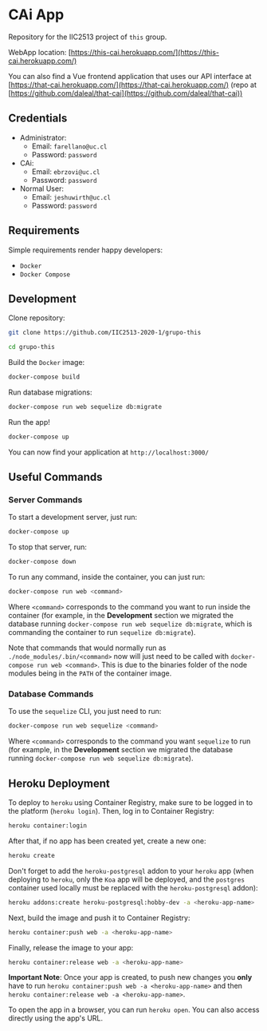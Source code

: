 # CAi App

Repository for the IIC2513 project of `this` group.

WebApp location: [https://this-cai.herokuapp.com/](https://this-cai.herokuapp.com/)


You can also find a Vue frontend application that uses our API interface at [https://that-cai.herokuapp.com/](https://that-cai.herokuapp.com/) (repo at [https://github.com/daleal/that-cai](https://github.com/daleal/that-cai))


## Credentials

- Administrator:
  - Email: `farellano@uc.cl`
  - Password: `password`
- CAi:
  - Email: `ebrzovi@uc.cl`
  - Password: `password`
- Normal User:
  - Email: `jeshuwirth@uc.cl`
  - Password: `password`

## Requirements

Simple requirements render happy developers:

- `Docker`
- `Docker Compose`

## Development

Clone repository:

```sh
git clone https://github.com/IIC2513-2020-1/grupo-this

cd grupo-this
```

Build the `Docker` image:

```sh
docker-compose build
```

Run database migrations:

```sh
docker-compose run web sequelize db:migrate
```

Run the app!

```sh
docker-compose up
```

You can now find your application at `http://localhost:3000/`

## Useful Commands

### Server Commands

To start a development server, just run:

```sh
docker-compose up
```

To stop that server, run:

```sh
docker-compose down
```

To run any command, inside the container, you can just run:

```sh
docker-compose run web <command>
```

Where `<command>` corresponds to the command you want to run inside the container (for example, in the **Development** section we migrated the database running `docker-compose run web sequelize db:migrate`, which is commanding the container to run `sequelize db:migrate`).

Note that commands that would normally run as `./node_modules/.bin/<command>` now will just need to be called with `docker-compose run web <command>`. This is due to the binaries folder of the node modules being in the `PATH` of the container image.

### Database Commands

To use the `sequelize` CLI, you just need to run:

```sh
docker-compose run web sequelize <command>
```

Where `<command>` corresponds to the command you want `sequelize` to run (for example, in the **Development** section we migrated the database running `docker-compose run web sequelize db:migrate`).

## Heroku Deployment

To deploy to `heroku` using Container Registry, make sure to be logged in to the platform (`heroku login`). Then, log in to Container Registry:

```sh
heroku container:login
```

After that, if no app has been created yet, create a new one:

```sh
heroku create
```

Don't forget to add the `heroku-postgresql` addon to your `heroku` app (when deploying to `heroku`, only the `Koa` app will be deployed, and the `postgres` container used locally must be replaced with the `heroku-postgresql` addon):

```sh
heroku addons:create heroku-postgresql:hobby-dev -a <heroku-app-name>
```

Next, build the image and push it to Container Registry:

```sh
heroku container:push web -a <heroku-app-name>
```

Finally, release the image to your app:

```sh
heroku container:release web -a <heroku-app-name>
```

**Important Note**: Once your app is created, to push new changes you **only** have to run `heroku container:push web -a <heroku-app-name>` and then `heroku container:release web -a <heroku-app-name>`.

To open the app in a browser, you can run `heroku open`. You can also access directly using the app's URL.
